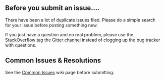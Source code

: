 ## Before you submit an issue....

There have been a lot of duplicate issues filed. Please do a simple search for your issue before posting something new.

If you just have a question and no real problem, please use the [StackOverflow tag](https://stackoverflow.com/questions/tagged/nvm-windows) the [Gitter channel](https://gitter.im/coreybutler/nvm-windows) instead of clogging up the bug tracker with questions.

## Common Issues & Resolutions

See the [Common Issues](https://github.com/coreybutler/nvm-windows/wiki/Common-Issues) wiki page before submitting.
